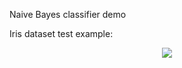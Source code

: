 Naive Bayes classifier demo

Iris dataset test example:

<p align="center">
	<img src="iris_test_confusion_matrix.png"/>
</p>

